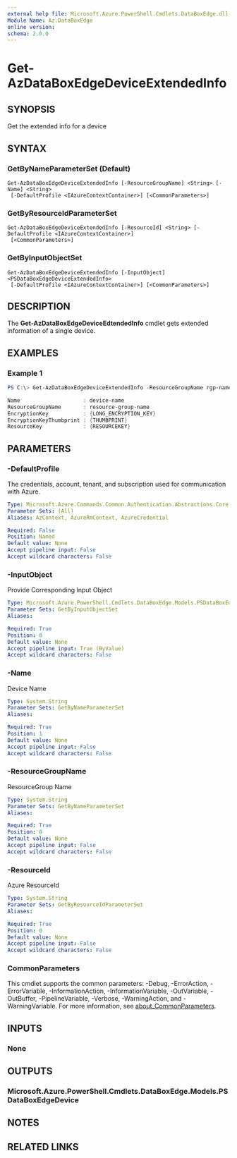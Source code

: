 ```yaml
---
external help file: Microsoft.Azure.PowerShell.Cmdlets.DataBoxEdge.dll-Help.xml
Module Name: Az.DataBoxEdge
online version:
schema: 2.0.0
---
```


# Get-AzDataBoxEdgeDeviceExtendedInfo

## SYNOPSIS
Get the extended info for a device

## SYNTAX

### GetByNameParameterSet (Default)
```
Get-AzDataBoxEdgeDeviceExtendedInfo [-ResourceGroupName] <String> [-Name] <String>
 [-DefaultProfile <IAzureContextContainer>] [<CommonParameters>]
```

### GetByResourceIdParameterSet
```
Get-AzDataBoxEdgeDeviceExtendedInfo [-ResourceId] <String> [-DefaultProfile <IAzureContextContainer>]
 [<CommonParameters>]
```

### GetByInputObjectSet
```
Get-AzDataBoxEdgeDeviceExtendedInfo [-InputObject] <PSDataBoxEdgeDeviceExtendedInfo>
 [-DefaultProfile <IAzureContextContainer>] [<CommonParameters>]
```

## DESCRIPTION
The **Get-AzDataBoxEdgeDeviceEdtendedInfo** cmdlet gets extended information of a single device.

## EXAMPLES

### Example 1
```powershell
PS C:\> Get-AzDataBoxEdgeDeviceExtendedInfo -ResourceGroupName rgp-name -Name device-name

Name                    : device-name
ResourceGroupName       : resource-group-name
EncryptionKey           : {LONG_ENCRYPTION_KEY}
EncryptionKeyThumbprint : {THUMBPRINT}
ResourceKey             : {RESOURCEKEY}
```

## PARAMETERS

### -DefaultProfile
The credentials, account, tenant, and subscription used for communication with Azure.

```yaml
Type: Microsoft.Azure.Commands.Common.Authentication.Abstractions.Core.IAzureContextContainer
Parameter Sets: (All)
Aliases: AzContext, AzureRmContext, AzureCredential

Required: False
Position: Named
Default value: None
Accept pipeline input: False
Accept wildcard characters: False
```

### -InputObject
Provide Corresponding Input Object

```yaml
Type: Microsoft.Azure.PowerShell.Cmdlets.DataBoxEdge.Models.PSDataBoxEdgeDeviceExtendedInfo
Parameter Sets: GetByInputObjectSet
Aliases:

Required: True
Position: 0
Default value: None
Accept pipeline input: True (ByValue)
Accept wildcard characters: False
```

### -Name
Device Name

```yaml
Type: System.String
Parameter Sets: GetByNameParameterSet
Aliases:

Required: True
Position: 1
Default value: None
Accept pipeline input: False
Accept wildcard characters: False
```

### -ResourceGroupName
ResourceGroup Name

```yaml
Type: System.String
Parameter Sets: GetByNameParameterSet
Aliases:

Required: True
Position: 0
Default value: None
Accept pipeline input: False
Accept wildcard characters: False
```

### -ResourceId
Azure ResourceId

```yaml
Type: System.String
Parameter Sets: GetByResourceIdParameterSet
Aliases:

Required: True
Position: 0
Default value: None
Accept pipeline input: False
Accept wildcard characters: False
```

### CommonParameters
This cmdlet supports the common parameters: -Debug, -ErrorAction, -ErrorVariable, -InformationAction, -InformationVariable, -OutVariable, -OutBuffer, -PipelineVariable, -Verbose, -WarningAction, and -WarningVariable. For more information, see [about_CommonParameters](http://go.microsoft.com/fwlink/?LinkID=113216).

## INPUTS

### None

## OUTPUTS

### Microsoft.Azure.PowerShell.Cmdlets.DataBoxEdge.Models.PSDataBoxEdgeDevice

## NOTES

## RELATED LINKS
